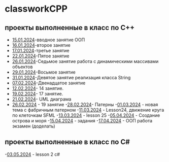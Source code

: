 # classworkCPP
## проекты выполненные в класс по C++
- [15.01.2024](15.01.2024)-вводное занятие ООП
- [16.01.2024](16.01.2024)-второе занятие
- [17.01.2024](17.01.2024)-третье занятие
- [22.01.2024](22.01.2024)-Пятое занятие
- [26.01.2024](26.01.2024)-Седьмое занятие работа с динамическими массивами объектов
- [29.01.2024](29.01.2024)-Восьмое занятие
- [31.01.2024](31.01.2024)-Девятое занятие реализация класса String
- [07.02.2024](07.02.2024)-Двенадцатое занятие
- [12.02.2024](12.02.2024)- 14 занятие.
- [19.02.2024](19.02.2024)- 17 занятие.
- [21.02.2024](21.02.2024)- UML диаграма
- [26.02.2024](26.02.2024) - 19 занятие
-[28.02.2024](28.02.2024)- Патерны
-[01.03.2024](01.03.2024) - новая тема с фабричным патерном
-[11.03.2024](11.03.2024) - Lesson24, движение круга по клеточкам SFML
-[13.03.2024](13.03.2024) - lesson 25
-[05.04.2024](05.04.2024) - Создание острова и моря
-[15.04.2024](15.04.2024) - задания
-[17.04.2024](17.04.2024) - ООП работа экзамен (доделать)
## проекты выполненные в класс по C#
-[03.05.2024](03.05.2024) - lesson 2 c#
